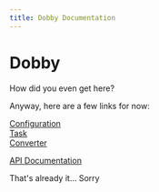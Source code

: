 ```yaml
---
title: Dobby Documentation
---
```


# Dobby
How did you even get here?

Anyway, here are a few links for now:

[Configuration] <br>
[Task] <br>
[Converter]

[API Documentation]

That's already it... Sorry


[Configuration]:        configuration   "Config Documentation"
[Task]:                 task            "Task Documentation"
[Converter]:            converter       "Converter Documentation"

[API Documentation]:    api             "API Documentation"
